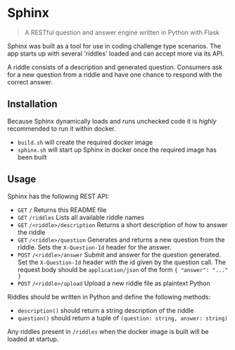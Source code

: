 # Sphinx
> A RESTful question and answer engine written in Python with Flask

Sphinx was built as a tool for use in coding challenge type scenarios. The app starts up with several 'riddles' loaded and can accept more via its API.

A riddle consists of a description and generated question. Consumers ask for a new question from a riddle and have one chance to respond with the correct answer.

## Installation

Because Sphinx dynamically loads and runs unchecked code it is _highly_ recommended to run it within docker.

* `build.sh` will create the required docker image
* `sphinx.sh` will start up Sphinx in docker once the required image has been built

## Usage

Sphinx has the following REST API:
* `GET` `/` Returns this README file
* `GET` `/riddles` Lists all available riddle names
* `GET` `/<riddle>/description` Returns a short description of how to answer the riddle
* `GET` `/<riddle>/question` Generates and returns a new question from the riddle. Sets the `X-Question-Id` header for the answer.
* `POST` `/<riddle>/answer` Submit and answer for the question generated. Set the `X-Question-Id` header with the id given by the question call. The request body should be `application/json` of the form `{ "answer": "..." }`
* `POST` `/<riddle>/upload` Upload a new riddle file as plaintext Python

Riddles should be written in Python and define the following methods:
* `description()` should return a string description of the riddle
* `question()` should return a tuple of ``(question: string, answer: string)``

Any riddles present in `/riddles` when the docker image is built will be loaded at startup.
